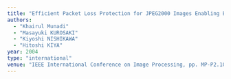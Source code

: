 ```yaml
---
title: "Efficient Packet Loss Protection for JPEG2000 Images Enabling Backward Compatibility with a Standard Decoder"
authors:
  - "Khairul Munadi"
  - "Masayuki KUROSAKI"
  - "Kiyoshi NISHIKAWA"
  - "Hitoshi KIYA"
year: 2004
type: "international"
venue: "IEEE International Conference on Image Processing, pp. MP-P2.10, Singapore, 2004-10-25."
---
```

